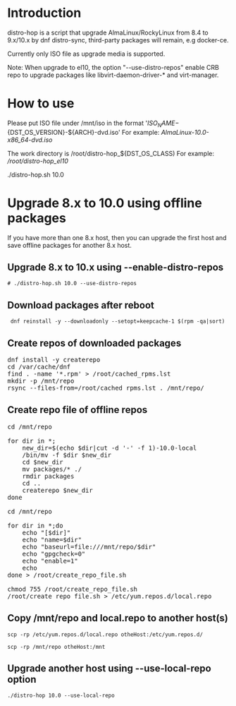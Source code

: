 # Introduction

distro-hop is a script that upgrade AlmaLinux/RockyLinux from 8.4 to 9.x/10.x by dnf distro-sync, third-party packages will remain, e.g docker-ce. 

Currently only ISO file as upgrade media is supported.

Note: When upgrade to el10, the option "--use-distro-repos" enable CRB repo to upgrade packages like libvirt-daemon-driver-* and virt-manager.

# How to use

Please put ISO file under /mnt/iso in the format '${ISO_NAME}-${DST_OS_VERSION}-${ARCH}-dvd.iso'
For example: *AlmaLinux-10.0-x86_64-dvd.iso*

The work directory is /root/distro-hop_${DST_OS_CLASS)
For example: */root/distro-hop_el10*

./distro-hop.sh 10.0

# Upgrade 8.x to 10.0 using offline packages

If you have more than one 8.x host, then you can upgrade the first host and save offline packages for another 8.x host.

## Upgrade 8.x to 10.x using --enable-distro-repos

`# ./distro-hop.sh 10.0 --use-distro-repos`

## Download packages after reboot

` dnf reinstall -y --downloadonly --setopt=keepcache-1 $(rpm -qa|sort)` 

## Create repos of downloaded packages

<pre>
dnf install -y createrepo
cd /var/cache/dnf
find . -name '*.rpm' > /root/cached_rpms.lst
mkdir -p /mnt/repo
rsync --files-from=/root/cached_rpms.lst . /mnt/repo/
</pre>

## Create repo file of offline repos

<pre>
cd /mnt/repo

for dir in *;
    new_dir=$(echo $dir|cut -d '-' -f 1)-10.0-local
    /bin/mv -f $dir $new_dir
    cd $new_dir
    mv packages/* ./
    rmdir packages
    cd ..
    createrepo $new_dir
done

cd /mnt/repo

for dir in *;do
    echo "[$dir]"
    echo "name=$dir"
    echo "baseurl=file:///mnt/repo/$dir"
    echo "gpgcheck=0"
    echo "enable=1"
    echo
done > /root/create_repo_file.sh

chmod 755 /root/create_repo_file.sh
/root/create_repo_file.sh > /etc/yum.repos.d/local.repo
</pre>

## Copy /mnt/repo and local.repo to another host(s)

`scp -rp /etc/yum.repos.d/local.repo otheHost:/etc/yum.repos.d/`<br/>

`scp -rp /mnt/repo otheHost:/mnt`

## Upgrade another host using --use-local-repo option

`./distro-hop 10.0 --use-local-repo`
